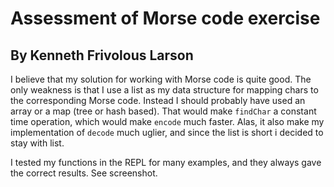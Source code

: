 Assessment of Morse code exercise
=================================

By Kenneth Frivolous Larson
---------------------------

I believe that my solution for working with Morse code
is quite good. The only weakness is that I use a list
as my data structure for mapping chars to the
corresponding Morse code. Instead I should probably have
used an array or a map (tree or hash based). That
would make `findChar` a constant time operation, which
would make `encode` much faster. Alas, it also make my
implementation of `decode` much uglier, and since the
list is short i decided to stay with list.

I tested my functions in the REPL for many examples,
and they always gave the correct results. See screenshot.
